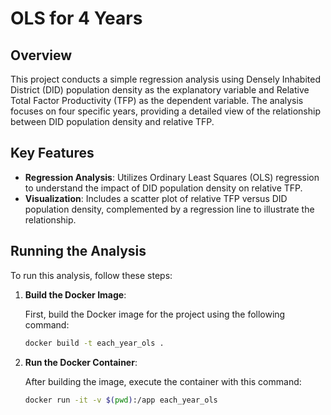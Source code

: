 # OLS for 4 Years

## Overview

This project conducts a simple regression analysis using Densely Inhabited District (DID) population density as the explanatory variable and Relative Total Factor Productivity (TFP) as the dependent variable. The analysis focuses on four specific years, providing a detailed view of the relationship between DID population density and relative TFP.

## Key Features

- **Regression Analysis**: Utilizes Ordinary Least Squares (OLS) regression to understand the impact of DID population density on relative TFP.
- **Visualization**: Includes a scatter plot of relative TFP versus DID population density, complemented by a regression line to illustrate the relationship.

## Running the Analysis

To run this analysis, follow these steps:

1. **Build the Docker Image**:
   
   First, build the Docker image for the project using the following command:

   ```bash
   docker build -t each_year_ols .
    ```

2. **Run the Docker Container**:

    After building the image, execute the container with this command:

    ```bash
    docker run -it -v $(pwd):/app each_year_ols
    ```